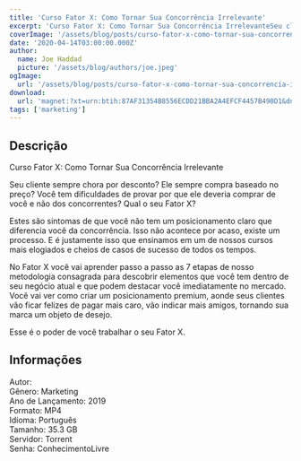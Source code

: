 ```yaml
---
title: 'Curso Fator X: Como Tornar Sua Concorrência Irrelevante'
excerpt: 'Curso Fator X: Como Tornar Sua Concorrência IrrelevanteSeu cliente sempre chora por desconto? Ele sempre compra baseado no preço? Você tem dificuldades de provar por que ele deveria comprar de você e não dos concorrentes? Qual o seu Fator X?Estes são sintomas de que você não'
coverImage: '/assets/blog/posts/curso-fator-x-como-tornar-sua-concorrencia-irrelevante.jpg'
date: '2020-04-14T03:00:00.000Z'
author:
  name: Joe Haddad
  picture: '/assets/blog/authors/joe.jpeg'
ogImage:
  url: '/assets/blog/posts/curso-fator-x-como-tornar-sua-concorrencia-irrelevante.jpg'
download:
  url: 'magnet:?xt=urn:btih:87AF31354B8556ECDD21BBA2A4EFCF4457B490D1&dn=Pedro%20Superti&tr=udp%3a%2f%2ftracker.openbittorrent.com%3a1337%2fannounce&tr=udp%3a%2f%2ftracker.opentrackr.org%3a1337%2fannounce'
tags: ['marketing']
---
```

<h2>Descrição</h2>
<p></p><p>Curso Fator X: Como Tornar Sua Concorrência Irrelevante</p><p>Seu cliente sempre chora por desconto? Ele sempre compra baseado no preço? Você tem dificuldades de provar por que ele deveria comprar de você e não dos concorrentes? Qual o seu Fator X?</p><p>Estes são sintomas de que você não tem um posicionamento claro que diferencia você da concorrência. Isso não acontece por acaso, existe um processo. E é justamente isso que ensinamos em um de nossos cursos mais elogiados e cheios de casos de sucesso de todos os tempos.</p><p>No Fator X você vai aprender passo a passo as 7 etapas de nosso metodologia consagrada para descobrir elementos que você tem dentro de seu negócio atual e que podem destacar você imediatamente no mercado. Você vai ver como criar um posicionamento premium, aonde seus clientes vão ficar felizes de pagar mais caro, vão indicar mais amigos, tornando sua marca um objeto de desejo.</p><p>Esse é o poder de você trabalhar o seu Fator X.</p><h2>Informações</h2><p>Autor:<br/>Gênero: Marketing<br/>Ano de Lançamento: 2019<br/>Formato: MP4<br/>Idioma: Português<br/>Tamanho: 35.3 GB<br/>Servidor: Torrent<br/>Senha: ConhecimentoLivre</p>